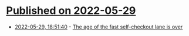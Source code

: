 # [Published on 2022-05-29](index.md)

* [2022-05-29, 18:51:40](https://news.ycombinator.com/item?id=31551718) - [The age of the fast self-checkout lane is over](https://devnull.land/bye-fast-checkout-lanes)
